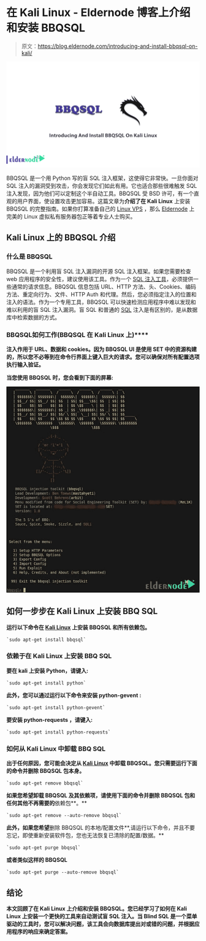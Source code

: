 # 在 Kali Linux - Eldernode 博客上介绍和安装 BBQSQL

> 原文：<https://blog.eldernode.com/introducing-and-install-bbqsql-on-kali/>

![Introducing And Install BBQSQL On Kali Linux](img/2ca69b1cf1e7333b71f9c20946cbf759.png)

BBQSQL 是一个用 Python 写的盲 SQL 注入框架，这使得它非常快。一旦你面对 SQL 注入的漏洞受到攻击，你会发现它们如此有用。它也适合那些很难触发 SQL 注入发现，因为他们可以定制这个半自动工具。BBQSQL 受 BSD 许可，有一个直观的用户界面，使设置攻击更加容易。这篇文章为**介绍了在 Kali Linux** 上安装 BBQSQL 的完整指南。如果你打算准备自己的 [Linux VPS](https://eldernode.com/linux-vps/) ，那么 [Eldernode](https://eldernode.com/) 上完美的 Linux 虚拟私有服务器包正等着专业人士购买。

## **Kali Linux 上的 BBQSQL 介绍**

### **什么是 BBQSQL**

BBQSQL 是一个利用盲 SQL 注入漏洞的开源 SQL 注入框架。如果您需要检查 web 应用程序的安全性，建议使用该工具。作为一个 [SQL 注入工具](https://blog.eldernode.com/introducing-and-install-sqlninja-on-kali-linux/)，必须提供一些通常的请求信息。BBQSQL 信息包括 URL、HTTP 方法、头、Cookies、编码方法、重定向行为、文件、HTTP Auth 和代理。然后，您必须指定注入的位置和注入的语法。作为一个专用工具，BBQSQL 可以快速检测应用程序中难以发现和难以利用的盲 SQL 注入漏洞。盲 SQL 和普通的 [SQL](https://blog.eldernode.com/sql-server-services/) 注入是有区别的，是从数据库中检索数据的方式。

### ****BBQSQL****如何工作(BBQSQL 在 Kali Linux 上)****

**注入作用于 URL、数据和 cookies。因为 BBQSQL UI 是使用 SET 中的资源构建的，所以您不必等到在命令行界面上键入巨大的请求。您可以确保对所有配置选项执行输入验证。**

**当您使用 BBQSQL 时，您会看到下面的屏幕:**

**![install BBQSQL on kali linux](img/7830b1e7e2451623653071b20f31e273.png)**

## ****如何一步步在 Kali Linux 上安装 BBQ SQL****

**运行以下命令在 [Kali Linux](https://blog.eldernode.com/tag/kali-linux/) 上安装 BBQSQL 和所有依赖包。**

```
`sudo apt-get install bbqsql`
```

### ****依赖于在 Kali Linux 上安装 BBQ SQL****

**要在 kali 上安装 Python，请键入:**

```
`sudo apt-get install python`
```

**此外，您可以通过运行以下命令来安装 **python-gevent** :**

```
`sudo apt-get install python-gevent`
```

**要安装 **python-requests** ，请键入:**

```
`sudo apt-get install python-requests`
```

### ****如何从 Kali Linux 中卸载 BBQ SQL****

**出于任何原因，您可能会决定从 [Kali Linux](https://blog.eldernode.com/install-and-configure-kali-linux-on-vps/) 中卸载 BBQSQL。您只需要运行下面的命令并删除 BBQSQL 包本身。**

```
`sudo apt-get remove bbqsql`
```

**如果您希望卸载 BBQSQL 及其依赖项，请使用下面的命令并删除 BBQSQL 包和任何其他不再需要的**依赖包**。**

```
`sudo apt-get remove --auto-remove bbqsql`
```

**此外，如果您希望**删除 BBQSQL 的本地/配置文件**,请运行以下命令，并且不要忘记，即使重新安装软件包，您也无法恢复已清除的配置/数据。**

```
`sudo apt-get purge bbqsql`
```

**或者类似这样的 BBQSQL**

```
`sudo apt-get purge --auto-remove bbqsql`
```

## **结论**

**本文回顾了在 Kali Linux 上介绍和安装 BBQSQL。您已经学习了如何在 Kali Linux 上安装一个更快的工具来自动测试盲 SQL 注入。当 Blind SQL 是一个菜单驱动的工具时，您可以解决问题，该工具会向数据库提出对或错的问题，并根据应用程序的响应来确定答案。**